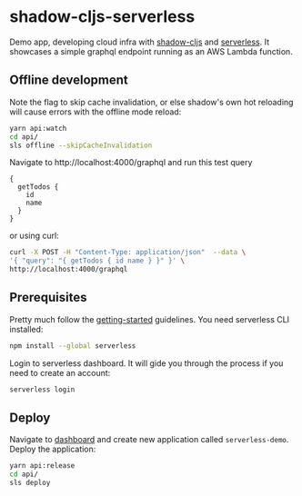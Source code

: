 # shadow-cljs-serverless

Demo app, developing cloud infra with [shadow-cljs](https://shadow-cljs.github.io/docs/UsersGuide.html) and [serverless](https://serverless.com/). It showcases a simple graphql endpoint running as an AWS Lambda function.

## <a name="offline"> Offline development ##

Note the flag to skip cache invalidation, or else shadow's own hot reloading will cause errors with the offline mode reload:

```bash
yarn api:watch
cd api/
sls offline --skipCacheInvalidation
```

Navigate to http://localhost:4000/graphql and run this test query

```
{
  getTodos {
    id
    name
  }
}
```

or using curl:

```bash
curl -X POST -H "Content-Type: application/json"  --data \
'{ "query": "{ getTodos { id name } }" }' \
http://localhost:4000/graphql
```
## Prerequisites

Pretty much follow the [getting-started](https://serverless.com/framework/docs/getting-started/) guidelines.
You need serverless CLI installed:

```bash
npm install --global serverless
```

Login to serverless dashboard. It will gide you through the process if you need to create an account:

```bash
serverless login
```

## <a name="deploy"> Deploy ##

Navigate to [dashboard](https://dashboard.serverless.com) and create new application called `serverless-demo`.
Deploy the application:

```bash
yarn api:release
cd api/
sls deploy
```

